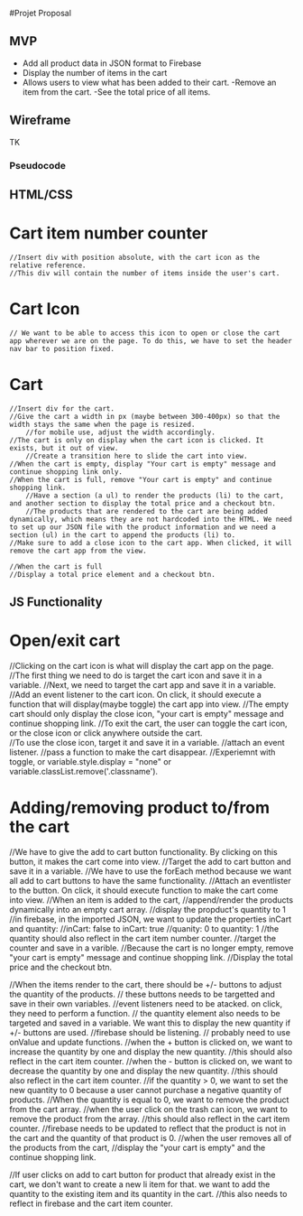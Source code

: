 #Projet Proposal

## MVP

- Add all product data in JSON format to Firebase
- Display the number of items in the cart
- Allows users to view what has been added to their cart.
    -Remove an item from the cart.
    -See the total price of all items.

## Wireframe

TK

### Pseudocode

## HTML/CSS

# Cart item number counter

    //Insert div with position absolute, with the cart icon as the relative reference. 
    //This div will contain the number of items inside the user's cart.

# Cart Icon

    // We want to be able to access this icon to open or close the cart app wherever we are on the page. To do this, we have to set the header nav bar to position fixed. 

# Cart 

    //Insert div for the cart.
    //Give the cart a width in px (maybe between 300-400px) so that the width stays the same when the page is resized. 
        //for mobile use, adjust the width accordingly. 
    //The cart is only on display when the cart icon is clicked. It exists, but it out of view. 
        //Create a transition here to slide the cart into view. 
    //When the cart is empty, display "Your cart is empty" message and continue shopping link only. 
    //When the cart is full, remove "Your cart is empty" and continue shopping link. 
        //Have a section (a ul) to render the products (li) to the cart, and another section to display the total price and a checkout btn. 
        //The products that are rendered to the cart are being added dynamically, which means they are not hardcoded into the HTML. We need to set up our JSON file with the product information and we need a section (ul) in the cart to append the products (li) to. 
    //Make sure to add a close icon to the cart app. When clicked, it will remove the cart app from the view. 

    //When the cart is full
    //Display a total price element and a checkout btn. 

## JS Functionality

# Open/exit cart

//Clicking on the cart icon is what will display the cart app on the page. 
//The first thing we need to do is target the cart icon and save it in a variable. 
//Next, we need to target the cart app and save it in a variable. 
//Add an event listener to the cart icon. On click, it should execute a function that will display(maybe toggle) the cart app into view. 
    //The empty cart should only display the close icon, "your cart is empty" message and continue shopping link. 
//To exit the cart, the user can toggle the cart icon, or the close icon or click anywhere outside the cart.  
    //To use the close icon, target it and save it in a variable.
        //attach an event listener. 
        //pass a function to make the cart disappear. 
        //Experiemnt with toggle, or variable.style.display = "none" or variable.classList.remove('.classname'). 

# Adding/removing product to/from the cart

//We have to give the add to cart button functionality. By clicking on this button, it makes the cart come into view.
//Target the add to cart button and save it in a variable. 
//We have to use the forEach method because we want all add to cart buttons to have the same functionality. 
//Attach an eventlister to the button. On click, it should execute function to make the cart come into view.
    //When an item is added to the cart,
        //append/render the products dynamically into an empty cart array. 
        //display the propduct's quantity to 1
        //in firebase, in the imported JSON, we want to update the properties inCart and quantity:
            //inCart: false to inCart: true
            //quanity: 0 to quantity: 1
        //the quantity should also reflect in the cart item number counter.
            //target the counter and save in a varible. 
    //Because the cart is no longer empty, remove "your cart is empty" message and continue shopping link.
    //Display the total price and the checkout btn. 

//When the items render to the cart, there should be +/- buttons to adjust the quantity of the products. 
// these buttons needs to be targetted and save in their own variables. 
    //event listeners need to be atacked. on click, they need to perform a function. 
// the quantity element also needs to be targeted and saved in a variable. We want this to display the new quantity if +/- buttons are used. 
//firebase should be listening. 
    // probably need to use onValue and update functions. 
//when the + button is clicked on, we want to increase the quantity by one and display the new quantity. 
    //this should also reflect in the cart item counter. 
//when the - button is clicked on, we want to decrease the quantity by one and display the new quantity. 
    //this should also reflect in the cart item counter.
    //if the quantity > 0, we want to set the new quantity to 0 because a user cannot purchase a negative quantity of products. 
    //When the quantity is equal to 0, we want to remove the product from the cart array.
//when the user click on the trash can icon, we want to remove the product from the array.
    //this should also reflect in the cart item counter.
    //firebase needs to be updated to reflect that the product is not in the cart and the quantity of that product is 0. 
//when the user removes all of the products from the cart,
    //display the "your cart is empty" and the continue shopping link. 

//If user clicks on add to cart button for product that already exist in the cart, we don't want to create a new li item for that. we want to add the quantity to the existing item and its quantity in the cart. 
    //this also needs to reflect in firebase and the cart item counter. 












    
    






